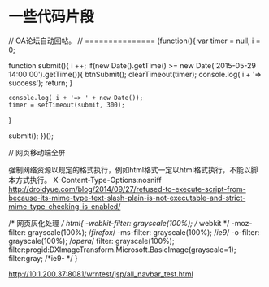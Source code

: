 # 一些代码片段

// OA论坛自动回帖。
// ===============
(function(){
  var timer = null,
      i = 0;

  function submit(){
    i ++;
    if(new Date().getTime() >= new Date('2015-05-29 14:00:00').getTime()){
      btnSubmit();
      clearTimeout(timer);
      console.log( i + '=> success');
      return;
    }

    console.log( i + '=> ' + new Date());
    timer = setTimeout(submit, 300);
  }

  submit();
})();



// 网页移动端全屏
<!-- UC强制全屏 -->
<meta name="full-screen" content="yes" />
<!-- QQ强制全屏 -->
<meta name="x5-fullscreen" content="true" />
<!-- UC应用模式 -->
<meta name="browsermode" content="application" />
<!-- QQ应用模式 -->


<!-- 允许二次分享 -->
<script type="text/javascript" src="http://js.40017.cn/cn/min/??/touch/app/pub/public/share.js?v=2015031701"></script>
<div style="display: none;">
    <input type="hidden" name="tcshareurl" id="tcshareurl" value="http://www.ly.com/zhuanti/saleseckill-zhejiang/" />
    <input type="hidden" name="tcshareimg" id="tcshareimg" value="http://img1.40017.cn/cn/sl/zzy_zhuanti/djp2015052201/share.jpg" />
    <input type="hidden" name="tcsharetext" id="tcsharetext" value="每日抢爆款，周边游酒+景特价套餐每日开秒，低至1折，限时限量等你来抢！ http://www.ly.com/zhuanti/saleseckill-zhejiang/" />
    <input type="hidden" name="tcDesc" value="每日抢爆款，周边游酒+景特价套餐每日开秒，低至1折，限时限量等你来抢！ http://www.ly.com/zhuanti/saleseckill-zhejiang/" />
</div>



强制网络资源以规定的格式执行，例如html格式一定以html格式执行，不能以脚本方式执行。
X-Content-Type-Options:nosniff
http://droidyue.com/blog/2014/09/27/refused-to-execute-script-from-because-its-mime-type-text-slash-plain-is-not-executable-and-strict-mime-type-checking-is-enabled/

/* 网页灰化处理 */
html{
  -webkit-filter: grayscale(100%); /* webkit */
  -moz-filter: grayscale(100%); /*firefox*/
  -ms-filter: grayscale(100%); /*ie9*/
  -o-filter: grayscale(100%); /*opera*/
  filter: grayscale(100%);
  filter:progid:DXImageTransform.Microsoft.BasicImage(grayscale=1);
  filter:gray; /*ie9- */
}


<!-- 无线HB调用 -->
http://10.1.200.37:8081/wrntest/jsp/all_navbar_test.html

